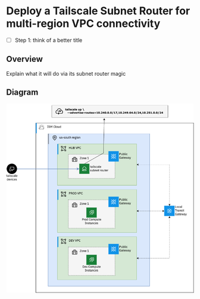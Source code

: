 # Deploy a Tailscale Subnet Router for multi-region VPC connectivity

 - [ ] Step 1: think of a better title

## Overview

Explain what it will do via its subnet router magic

## Diagram

![Diagram of Tailscale deployment](./images/ibmcloud-ts-subnet-router.png)
